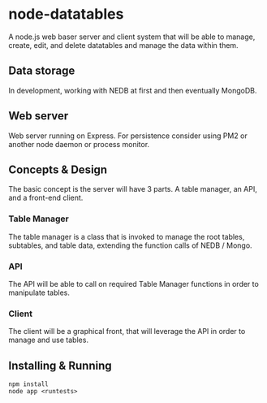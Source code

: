 # node-datatables

A node.js web baser server and client system that will be able to manage, create, edit, and delete datatables and manage the data within them.

## Data storage

In development, working with NEDB at first and then eventually MongoDB.

## Web server 

Web server running on Express. For persistence consider using PM2 or another node daemon or process monitor.

## Concepts & Design

The basic concept is the server will have 3 parts. A table manager, an API, and a front-end client.

### Table Manager

The table manager is a class that is invoked to manage the root tables, subtables, and table data, extending the function calls of NEDB / Mongo.

### API

The API will be able to call on required Table Manager functions in order to manipulate tables.

### Client

The client will be a graphical front, that will leverage the API in order to manage and use tables.

## Installing & Running

```
npm install
node app <runtests>
```

